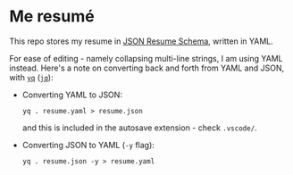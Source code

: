 # Me resumé

This repo stores my resume in [JSON Resume Schema](https://jsonresume.org/schema/), written in YAML.

For ease of editing - namely collapsing multi-line strings, I am using YAML instead. Here's a note on converting back and forth from YAML and JSON, with [`yq`](https://mikefarah.gitbook.io/yq/) ([`jq`](https://stedolan.github.io/jq/)):

- Converting YAML to JSON:
  ```shell
  yq . resume.yaml > resume.json
  ```
  and this is included in the autosave extension - check `.vscode/`.


- Converting JSON to YAML (`-y` flag):
  ```shell
  yq . resume.json -y > resume.yaml
  ```

